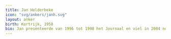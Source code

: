 ```yaml
---
title: Jan Holderbeke
icon: "svg/ankers/janh.svg"
layout: anker
birth: Kortrijk, 1958
bio: Jan presenteerde van 1996 tot 1998 het Journaal en viel in 2004 nog even in voor Bavo Claes. Vanaf werkt hij als journalist bij Ter Zake.
---
```

